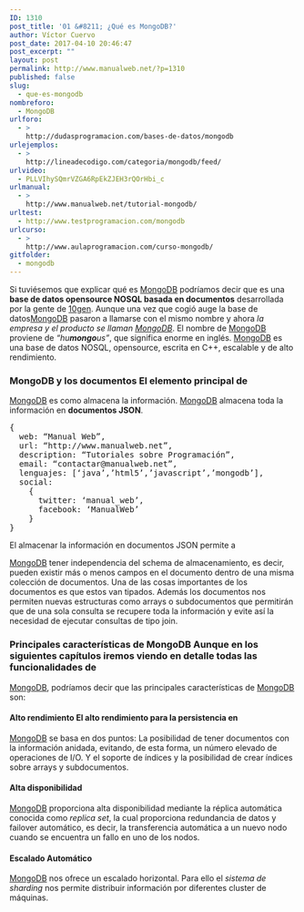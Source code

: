 ```yaml
---
ID: 1310
post_title: '01 &#8211; ¿Qué es MongoDB?'
author: Víctor Cuervo
post_date: 2017-04-10 20:46:47
post_excerpt: ""
layout: post
permalink: http://www.manualweb.net/?p=1310
published: false
slug:
  - que-es-mongodb
nombreforo:
  - MongoDB
urlforo:
  - >
    http://dudasprogramacion.com/bases-de-datos/mongodb
urlejemplos:
  - >
    http://lineadecodigo.com/categoria/mongodb/feed/
urlvideo:
  - PLLVIhySQmrVZGA6RpEkZJEH3rQOrHbi_c
urlmanual:
  - >
    http://www.manualweb.net/tutorial-mongodb/
urltest:
  - http://www.testprogramacion.com/mongodb
urlcurso:
  - >
    http://www.aulaprogramacion.com/curso-mongodb/
gitfolder:
  - mongodb
---
```

Si tuviésemos que explicar qué es [MongoDB][1] podríamos decir que es una **base de datos opensource NOSQL basada en documentos** desarrollada por la gente de [10gen][2]. Aunque una vez que cogió auge la base de datos[MongoDB][1] pasaron a llamarse con el mismo nombre y ahora *la empresa y el producto se llaman [MongoDB][1]*. El nombre de [MongoDB][1] proviene de *“hu**mongo**us”*, que significa enorme en inglés. [MongoDB][1] es una base de datos NOSQL, opensource, escrita en C++, escalable y de alto rendimiento.

### MongoDB y los documentos El elemento principal de

[MongoDB][1] es como almacena la información. [MongoDB][1] almacena toda la información en **documentos JSON**.

<pre>{
  web: “Manual Web”,
  url: “http://www.manualweb.net”,
  description: “Tutoriales sobre Programación”,
  email: “contactar@manualweb.net”,
  lenguajes: [‘java’,’html5’,’javascript’,’mongodb’],
  social:
    {
      twitter: ‘manual_web’,
      facebook: ‘ManualWeb’
    }
}</pre>

El almacenar la información en documentos JSON permite a

[MongoDB][1] tener independencia del schema de almacenamiento, es decir, pueden existir más o menos campos en el documento dentro de una misma colección de documentos. Una de las cosas importantes de los documentos es que estos van tipados. Además los documentos nos permiten nuevas estructuras como arrays o subdocumentos que permitirán que de una sola consulta se recupere toda la información y evite así la necesidad de ejecutar consultas de tipo join.

### Principales características de MongoDB Aunque en los siguientes capítulos iremos viendo en detalle todas las funcionalidades de

[MongoDB][1], podríamos decir que las principales características de [MongoDB][1] son:

#### Alto rendimiento El alto rendimiento para la persistencia en

[MongoDB][1] se basa en dos puntos: La posibilidad de tener documentos con la información anidada, evitando, de esta forma, un número elevado de operaciones de I/O. Y el soporte de índices y la posibilidad de crear índices sobre arrays y subdocumentos.

#### Alta disponibilidad

[MongoDB][1] proporciona alta disponibilidad mediante la réplica automática conocida como *replica set*, la cual proporciona redundancia de datos y failover automático, es decir, la transferencia automática a un nuevo nodo cuando se encuentra un fallo en uno de los nodos.

#### Escalado Automático

[MongoDB][1] nos ofrece un escalado horizontal. Para ello el *sistema de sharding* nos permite distribuir información por diferentes cluster de máquinas.

 [1]: http://www.mongodb.org/
 [2]: http://www.mongodb.org